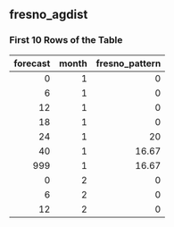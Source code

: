 ## fresno_agdist
### First 10 Rows of the Table
|   forecast |   month |   fresno_pattern |
|-----------:|--------:|-----------------:|
|          0 |       1 |             0    |
|          6 |       1 |             0    |
|         12 |       1 |             0    |
|         18 |       1 |             0    |
|         24 |       1 |            20    |
|         40 |       1 |            16.67 |
|        999 |       1 |            16.67 |
|          0 |       2 |             0    |
|          6 |       2 |             0    |
|         12 |       2 |             0    |